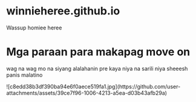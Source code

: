 # winnieheree.github.io
<!DOCTYPE html>
<html>
<head>
  Wassup homiee heree
</head>
<body>
  <h1> Mga paraan para makapag move on</h1>
  <p> wag na wag mo na siyang alalahanin pre kaya niya na sarili niya sheeesh panis malatino</p>
![c8edd38b3df390ba94e6f0aece519fa1.jpg](https://github.com/user-attachments/assets/39ce7f96-1006-4213-a5ea-d03b43afb29a)
</body>
</html>
